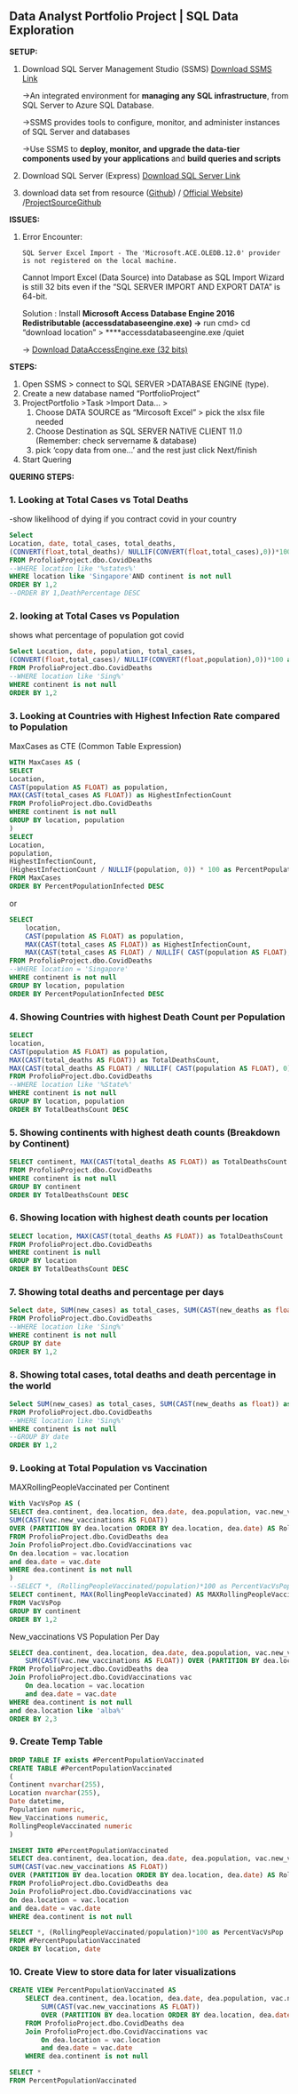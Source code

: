 ## Data Analyst Portfolio Project | SQL Data Exploration

**SETUP:**

1. Download SQL Server Management Studio (SSMS) [Download SSMS Link](https://learn.microsoft.com/en-us/sql/ssms/download-sql-server-management-studio-ssms?view=sql-server-ver16#download-ssms)
    
    →An integrated environment for **managing any SQL infrastructure**, from SQL Server to Azure SQL Database. 
    
    →SSMS provides tools to configure, monitor, and administer instances of SQL Server and databases
    
    →Use SSMS to **deploy, monitor, and upgrade the data-tier components used by your applications** and **build queries and scripts**
    
2. Download SQL Server (Express) [Download SQL Server Link](https://www.microsoft.com/en-sg/sql-server/sql-server-downloads)
3. download data set from resource ([Github](https://github.com/owid/covid-19-data/tree/master/public/data)) / [Official Website](https://ourworldindata.org/covid-deaths)) /[ProjectSourceGithub](https://github.com/AlexTheAnalyst/PortfolioProjects/blob/main/CovidVaccinations.xlsx)

**ISSUES:**

1. Error Encounter:
    
    ```
    SQL Server Excel Import - The 'Microsoft.ACE.OLEDB.12.0' provider is not registered on the local machine.
    ```
    
    Cannot Import Excel (Data Source) into Database as SQL Import Wizard is still 32 bits even if the “SQL SERVER IMPORT AND EXPORT DATA” is 64-bit.
    
    Solution : Install **Microsoft Access Database Engine 2016 Redistributable (accessdatabaseengine.exe) →** run cmd> cd “download location” > ****accessdatabaseengine.exe /quiet
    
    → [Download DataAccessEngine.exe (32 bits)](https://www.microsoft.com/en-us/download/details.aspx?id=54920)
    

**STEPS:**

1. Open SSMS > connect to SQL SERVER >DATABASE ENGINE (type).
2. Create a new database named “PortfolioProject”
3. ProjectPortfolio >Task >Import Data… >
    1.  Choose DATA SOURCE as “Mircosoft Excel” > pick the xlsx file needed
    2.  Choose Destination as SQL SERVER  NATIVE CLIENT 11.0 (Remember: check servername & database)
    3. pick ‘copy data from one…’ and the rest just click Next/finish
4. Start Quering

**QUERING STEPS:**

### 1. Looking at Total Cases vs Total Deaths

-show likelihood of dying if you contract covid in your country

```sql
Select
Location, date, total_cases, total_deaths,
(CONVERT(float,total_deaths)/ NULLIF(CONVERT(float,total_cases),0))*100 as DeathPercentage
FROM ProfolioProject.dbo.CovidDeaths
--WHERE location like '%states%'
WHERE location like 'Singapore'AND continent is not null
ORDER BY 1,2
--ORDER BY 1,DeathPercentage DESC
```

### 2. looking at Total Cases vs Population

shows what percentage of population got covid

```sql
Select Location, date, population, total_cases,
(CONVERT(float,total_cases)/ NULLIF(CONVERT(float,population),0))*100 as PercentPopulationInfected
FROM ProfolioProject.dbo.CovidDeaths
--WHERE location like 'Sing%'
WHERE continent is not null
ORDER BY 1,2
```

### **3. Looking at Countries with Highest Infection Rate compared to Population**

MaxCases as CTE (Common Table Expression)

```sql
WITH MaxCases AS (
SELECT
Location,
CAST(population AS FLOAT) as population,
MAX(CAST(total_cases AS FLOAT)) as HighestInfectionCount
FROM ProfolioProject.dbo.CovidDeaths
WHERE continent is not null
GROUP BY location, population
)
SELECT
Location,
population,
HighestInfectionCount,
(HighestInfectionCount / NULLIF(population, 0)) * 100 as PercentPopulationInfected
FROM MaxCases
ORDER BY PercentPopulationInfected DESC
```

or

```sql
SELECT 
    location, 
    CAST(population AS FLOAT) as population, 
    MAX(CAST(total_cases AS FLOAT)) as HighestInfectionCount, 
    MAX(CAST(total_cases AS FLOAT) / NULLIF( CAST(population AS FLOAT), 0)) * 100 as PercentPopulationInfected
FROM ProfolioProject.dbo.CovidDeaths
--WHERE location = 'Singapore'
WHERE continent is not null
GROUP BY location, population
ORDER BY PercentPopulationInfected DESC
```

### 4. Showing Countries with highest Death Count per Population

```sql
SELECT
location,
CAST(population AS FLOAT) as population,
MAX(CAST(total_deaths AS FLOAT)) as TotalDeathsCount,
MAX(CAST(total_deaths AS FLOAT) / NULLIF( CAST(population AS FLOAT), 0)) * 100 as PercentPopulationDeaths
FROM ProfolioProject.dbo.CovidDeaths
--WHERE location like '%State%'
WHERE continent is not null
GROUP BY location, population
ORDER BY TotalDeathsCount DESC
```

### 5. Showing continents with highest death counts (Breakdown by Continent)

```sql
SELECT continent, MAX(CAST(total_deaths AS FLOAT)) as TotalDeathsCount
FROM ProfolioProject.dbo.CovidDeaths
WHERE continent is not null
GROUP BY continent
ORDER BY TotalDeathsCount DESC
```

### 6. Showing location with highest death counts per location

```sql
SELECT location, MAX(CAST(total_deaths AS FLOAT)) as TotalDeathsCount
FROM ProfolioProject.dbo.CovidDeaths
WHERE continent is null
GROUP BY location
ORDER BY TotalDeathsCount DESC
```

### 7. Showing total deaths and percentage per days

```sql
Select date, SUM(new_cases) as total_cases, SUM(CAST(new_deaths as float)) as total_deaths, SUM(CAST(new_deaths as float))/NULLIF(SUM(new_cases),0) *100 as DeathPercentage
FROM ProfolioProject.dbo.CovidDeaths
--WHERE location like 'Sing%'
WHERE continent is not null
GROUP BY date
ORDER BY 1,2
```

### 8. Showing total cases, total deaths and death percentage in the world

```sql
Select SUM(new_cases) as total_cases, SUM(CAST(new_deaths as float)) as total_deaths, SUM(CAST(new_deaths as float))/NULLIF(SUM(new_cases),0) *100 as DeathPercentage
FROM ProfolioProject.dbo.CovidDeaths
--WHERE location like 'Sing%'
WHERE continent is not null
--GROUP BY date
ORDER BY 1,2
```

### 9. Looking at Total Population vs Vaccination

MAXRollingPeopleVaccinated per Continent

```sql
With VacVsPop AS (
SELECT dea.continent, dea.location, dea.date, dea.population, vac.new_vaccinations,
SUM(CAST(vac.new_vaccinations AS FLOAT))
OVER (PARTITION BY dea.location ORDER BY dea.location, dea.date) AS RollingPeopleVaccinated
FROM ProfolioProject.dbo.CovidDeaths dea
Join ProfolioProject.dbo.CovidVaccinations vac
On dea.location = vac.location
and dea.date = vac.date
WHERE dea.continent is not null
)
--SELECT *, (RollingPeopleVaccinated/population)*100 as PercentVacVsPop
SELECT continent, MAX(RollingPeopleVaccinated) AS MAXRollingPeopleVaccinated
FROM VacVsPop
GROUP BY continent
ORDER BY 1,2
```

New_vaccinations VS Population Per Day

```sql
SELECT dea.continent, dea.location, dea.date, dea.population, vac.new_vaccinations,
	SUM(CAST(vac.new_vaccinations AS FLOAT)) OVER (PARTITION BY dea.location ORDER BY dea.location, dea.date) AS RollingPeopleVaccinated 
FROM ProfolioProject.dbo.CovidDeaths dea
Join ProfolioProject.dbo.CovidVaccinations vac
	On dea.location = vac.location
	and dea.date = vac.date
WHERE dea.continent is not null
and dea.location like 'alba%'
ORDER BY 2,3

```

### 9. Create Temp Table

```sql
DROP TABLE IF exists #PercentPopulationVaccinated
CREATE TABLE #PercentPopulationVaccinated
(
Continent nvarchar(255),
Location nvarchar(255),
Date datetime,
Population numeric,
New_Vaccinations numeric,
RollingPeopleVaccinated numeric
)
```

```sql
INSERT INTO #PercentPopulationVaccinated
SELECT dea.continent, dea.location, dea.date, dea.population, vac.new_vaccinations,
SUM(CAST(vac.new_vaccinations AS FLOAT))
OVER (PARTITION BY dea.location ORDER BY dea.location, dea.date) AS RollingPeopleVaccinated
FROM ProfolioProject.dbo.CovidDeaths dea
Join ProfolioProject.dbo.CovidVaccinations vac
On dea.location = vac.location
and dea.date = vac.date
WHERE dea.continent is not null
```

```sql
SELECT *, (RollingPeopleVaccinated/population)*100 as PercentVacVsPop
FROM #PercentPopulationVaccinated
ORDER BY location, date
```

### 10. Create View to store data for later visualizations

```sql
CREATE VIEW PercentPopulationVaccinated AS
	SELECT dea.continent, dea.location, dea.date, dea.population, vac.new_vaccinations,
		SUM(CAST(vac.new_vaccinations AS FLOAT)) 
		OVER (PARTITION BY dea.location ORDER BY dea.location, dea.date) AS RollingPeopleVaccinated 
	FROM ProfolioProject.dbo.CovidDeaths dea
	Join ProfolioProject.dbo.CovidVaccinations vac
		On dea.location = vac.location
		and dea.date = vac.date
	WHERE dea.continent is not null
```

```sql
SELECT * 
FROM PercentPopulationVaccinated
```
